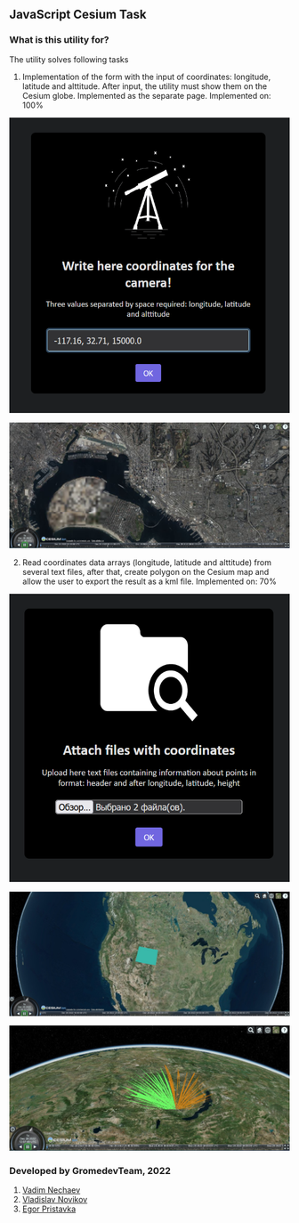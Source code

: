 ## JavaScript Cesium  Task

### What is this utility for? 

The utility solves following tasks

1) Implementation of the form with the input of coordinates: longitude, latitude and alttitude. After input, the utility must show them on the Cesium globe. Implemented as the separate page. Implemented on: 100%

![alt text](https://github.com/mrglaster/js-cesium-map-and-kml/blob/main/readmeImages/1.png?raw=True)


![alt text](https://github.com/mrglaster/js-cesium-map-and-kml/blob/main/readmeImages/2.png?raw=True)

2) Read coordinates data arrays (longitude, latitude and alttitude) from several text files, after that, create polygon on the Cesium map and allow the user to export the result as a kml file. Implemented on: 70%

![alt text](https://github.com/mrglaster/js-cesium-map-and-kml/blob/main/readmeImages/3.png?raw=True)


![alt text](https://github.com/mrglaster/js-cesium-map-and-kml/blob/main/readmeImages/4.png?raw=True)



![alt text](https://github.com/mrglaster/js-cesium-map-and-kml/blob/main/readmeImages/5.png?raw=True)

### Developed by GromedevTeam, 2022
1) [Vadim Nechaev](https://github.com/nech14)
2) [Vladislav Novikov](https://github.com/vladnov138)
3) [Egor Pristavka](https://github.com/mrglaster)
